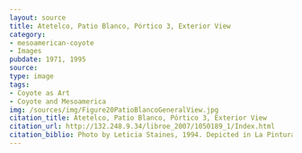 ```yaml
---
layout: source
title: Atetelco, Patio Blanco, Pórtico 3, Exterior View
category: 
- mesoamerican-coyote
- Images
pubdate: 1971, 1995
source: 
type: image
tags:
- Coyote as Art
- Coyote and Mesoamerica
img: /sources/img/Figure20PatioBlancoGeneralView.jpg
citation_title: Atetelco, Patio Blanco, Pórtico 3, Exterior View
citation_url: http://132.248.9.34/libroe_2007/1050189_1/Index.html
citation_biblio: Photo by Leticia Staines, 1994. Depicted in La Pintura Mural Prehispánica en México. Teotihuacán. Universidad Nacional Autónoma de México Instituto De Investigaciones Estéticas. Mexico, 1995. Beatriz De La Fuente, editor. http://132.248.9.34/libroe_2007/1050189_1/Index.html Universidad Nacional Autónoma de México Instituto De Investigaciones Estéticas. Mexico, 1995. Beatriz De La Fuente, editor. http://132.248.9.34/libroe_2007/1050189_1/Index.html
---
```


